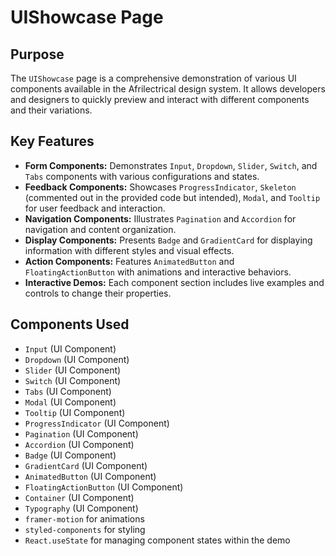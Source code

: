 # UIShowcase Page

## Purpose
The `UIShowcase` page is a comprehensive demonstration of various UI components available in the Afrilectrical design system. It allows developers and designers to quickly preview and interact with different components and their variations.

## Key Features
- **Form Components:** Demonstrates `Input`, `Dropdown`, `Slider`, `Switch`, and `Tabs` components with various configurations and states.
- **Feedback Components:** Showcases `ProgressIndicator`, `Skeleton` (commented out in the provided code but intended), `Modal`, and `Tooltip` for user feedback and interaction.
- **Navigation Components:** Illustrates `Pagination` and `Accordion` for navigation and content organization.
- **Display Components:** Presents `Badge` and `GradientCard` for displaying information with different styles and visual effects.
- **Action Components:** Features `AnimatedButton` and `FloatingActionButton` with animations and interactive behaviors.
- **Interactive Demos:** Each component section includes live examples and controls to change their properties.

## Components Used
- `Input` (UI Component)
- `Dropdown` (UI Component)
- `Slider` (UI Component)
- `Switch` (UI Component)
- `Tabs` (UI Component)
- `Modal` (UI Component)
- `Tooltip` (UI Component)
- `ProgressIndicator` (UI Component)
- `Pagination` (UI Component)
- `Accordion` (UI Component)
- `Badge` (UI Component)
- `GradientCard` (UI Component)
- `AnimatedButton` (UI Component)
- `FloatingActionButton` (UI Component)
- `Container` (UI Component)
- `Typography` (UI Component)
- `framer-motion` for animations
- `styled-components` for styling
- `React.useState` for managing component states within the demo